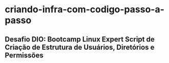 # criando-infra-com-codigo-passo-a-passo
## Desafio DIO: Bootcamp Linux Expert Script de Criação de Estrutura de Usuários, Diretórios e Permissões
